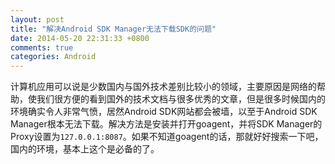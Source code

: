 ```yaml
---
layout: post
title: "解决Android SDK Manager无法下载SDK的问题"
date: 2014-05-20 22:31:33 +0800
comments: true
categories: Android
---
```

计算机应用可以说是少数国内与国外技术差别比较小的领域，主要原因是网络的帮助，使我们很方便的看到国外的技术文档与很多优秀的文章，但是很多时候国内的环境确实令人非常气愤，居然Android SDK网站都会被墙，以至于Android SDK Manager根本无法下载。解决方法是安装并打开goagent，并将SDK Manager的Proxy设置为`127.0.0.1:8087`。如果不知道goagent的话，那就好好搜索一下吧，国内的环境，基本上这个是必备的了。
